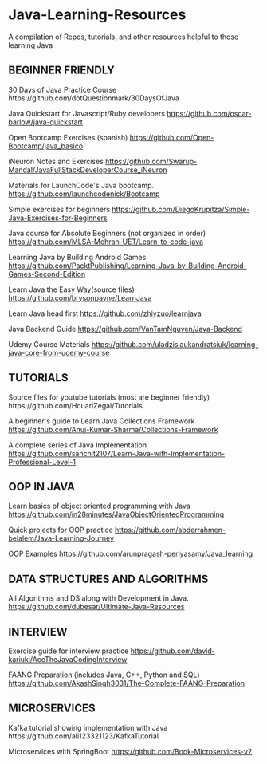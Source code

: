 # Java-Learning-Resources
A compilation of Repos, tutorials, and other resources helpful to those learning Java

<h2>BEGINNER FRIENDLY</h2>
30 Days of Java Practice Course
https://github.com/dotQuestionmark/30DaysOfJava

Java Quickstart for Javascript/Ruby developers
https://github.com/oscar-barlow/java-quickstart

Open Bootcamp Exercises (spanish)
https://github.com/Open-Bootcamp/java_basico

iNeuron Notes and Exercises
https://github.com/Swarup-Mandal/JavaFullStackDeveloperCourse_iNeuron

Materials for LaunchCode's Java bootcamp.
https://github.com/launchcodenick/Bootcamp

Simple exercises for beginners
https://github.com/DiegoKrupitza/Simple-Java-Exercises-for-Beginners

Java course for Absolute Beginners (not organized in order)
https://github.com/MLSA-Mehran-UET/Learn-to-code-java

Learning Java by Building Android Games
https://github.com/PacktPublishing/Learning-Java-by-Building-Android-Games-Second-Edition

Learn Java the Easy Way(source files)
https://github.com/brysonpayne/LearnJava

Learn Java head first
https://github.com/zhiyzuo/learnjava

Java Backend Guide
https://github.com/VanTamNguyen/Java-Backend

Udemy Course Materials
https://github.com/uladzislaukandratsiuk/learning-java-core-from-udemy-course

<h2>TUTORIALS</h2>
Source files for youtube tutorials (most are beginner friendly)
https://github.com/HouariZegai/Tutorials

A beginner's guide to Learn Java Collections Framework
https://github.com/Anuj-Kumar-Sharma/Collections-Framework

A complete series of Java Implementation
https://github.com/sanchit2107/Learn-Java-with-Implementation-Professional-Level-1

<h2>OOP IN JAVA</h2>

Learn basics of object oriented programming with Java
https://github.com/in28minutes/JavaObjectOrientedProgramming

Quick projects for OOP practice
https://github.com/abderrahmen-belalem/Java-Learning-Journey

OOP Examples
https://github.com/arunpragash-periyasamy/Java_learning

<h2>DATA STRUCTURES AND ALGORITHMS</h2>

All Algorithms and DS along with Development in Java.
https://github.com/dubesar/Ultimate-Java-Resources

<h2>INTERVIEW</h2>

Exercise guide for interview practice
https://github.com/david-kariuki/AceTheJavaCodingInterview

FAANG Preparation (includes Java, C++, Python and SQL)
https://github.com/AkashSingh3031/The-Complete-FAANG-Preparation

<h2>MICROSERVICES</h2>
Kafka tutorial showing implementation with Java
https://github.com/ali123321123/KafkaTutorial

Microservices with SpringBoot
https://github.com/Book-Microservices-v2
